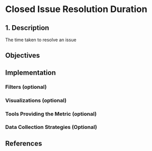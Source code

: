 # Closed Issue Resolution Duration

## 1. Description
The time taken to resolve an issue

## Objectives

## Implementation

### Filters (optional)

### Visualizations (optional)

### Tools Providing the Metric (optional)

### Data Collection Strategies (Optional)

## References
